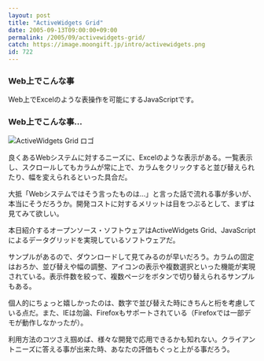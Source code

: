 ```yaml
---
layout: post
title: "ActiveWidgets Grid"
date: 2005-09-13T09:00:00+09:00
permalink: /2005/09/activewidgets-grid/
catch: https://image.moongift.jp/intro/activewidgets.png
id: 722
---
```

### Web上でこんな事
  
Web上でExcelのような表操作を可能にするJavaScriptです。  
<!--more-->  

### Web上でこんな事…
  

![ActiveWidgets Grid ロゴ](https://image.moongift.jp/intro/activewidgets.png "ActiveWidgets Grid ロゴ")

  

良くあるWebシステムに対するニーズに、Excelのような表示がある。一覧表示し、スクロールしてもカラムが常に上で、カラムをクリックすると並び替えられたり、幅を変えられるといった具合だ。

  

大抵「Webシステムではそう言ったものは…」と言った話で流れる事が多いが、本当にそうだろうか。開発コストに対するメリットは目をつぶるとして、まずは見てみて欲しい。

  

本日紹介するオープンソース・ソフトウェアはActiveWidgets Grid、JavaScriptによるデータグリッドを実現しているソフトウェアだ。

  

サンプルがあるので、ダウンロードして見てみるのが早いだろう。カラムの固定はおろか、並び替えや幅の調整、アイコンの表示や複数選択といった機能が実現されている。表示件数を絞って、複数ページをボタンで切り替えられるサンプルもある。

  

個人的にちょっと嬉しかったのは、数字で並び替えた時にきちんと桁を考慮している点だ。また、IEは勿論、Firefoxもサポートされている（Firefoxでは一部デモが動作しなかったが）。

  

利用方法のコツさえ掴めば、様々な開発で応用できるかも知れない。クライアントニーズに答える事が出来た時、あなたの評価もぐっと上がる事だろう。

